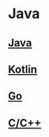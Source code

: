 # Java

## [Java](/language/java/java.md)

## [Kotlin](/language/kotlin/kotlin.md)

## [Go](/language/go/go.md)

## [C/C++](/language/c/c.md)